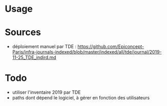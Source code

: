 # Usage

# Sources

* déploiement manuel par TDE : https://github.com/Epiconcept-Paris/infra-journals-indexed/blob/master/indexed/all/tde/journal/2019-11-25_TDE_indird.md

# Todo

* utiliser l'inventaire 2019 par TDE
* paths dont dépend le logiciel, à gérer en fonction des utilisateurs